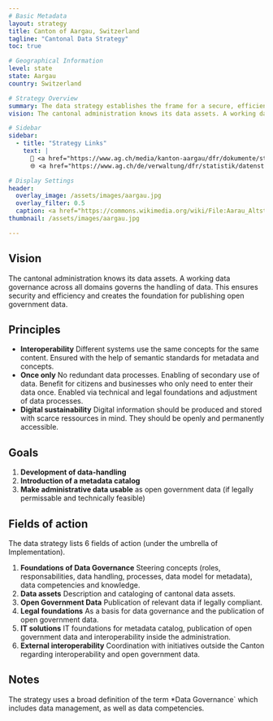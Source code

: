 ```yaml
---
# Basic Metadata
layout: strategy
title: Canton of Aargau, Switzerland
tagline: "Cantonal Data Strategy"
toc: true

# Geographical Information
level: state
state: Aargau
country: Switzerland

# Strategy Overview
summary: The data strategy establishes the frame for a secure, efficient, and transparent use of cantonal data.
vision: The cantonal administration knows its data assets. A working data governance across all domains governs the handling of data. This ensures security and efficiency and creates the foundation for publishing open government data.

# Sidebar
sidebar:
  - title: "Strategy Links"
    text: |
      📄 <a href="https://www.ag.ch/media/kanton-aargau/dfr/dokumente/statistik/datenstrategie/datenstrategie-kanton-aargau.pdf" target="_blank">Strategy Document</a> <br>
      🌐 <a href="https://www.ag.ch/de/verwaltung/dfr/statistik/datenstrategie#NDI5MTEwNg" target="_blank">Strategy Website</a>

# Display Settings
header:
  overlay_image: /assets/images/aargau.jpg
  overlay_filter: 0.5
  caption: <a href="https://commons.wikimedia.org/wiki/File:Aarau_Altstadt_2015-03-12_02.jpg">Lutz Fischer</a>, <a href="https://creativecommons.org/licenses/by-sa/4.0">CC BY-SA 4.0</a>, via Wikimedia Commons
thumbnail: /assets/images/aargau.jpg

---
```



## Vision
The cantonal administration knows its data assets. A working data governance across all domains governs the handling of data. This ensures security and efficiency and creates the foundation for publishing open government data.

## Principles

- **Interoperability** Different systems use the same concepts for the same content. Ensured with the help of semantic standards for metadata and concepts.
- **Once only** No redundant data processes. Enabling of secondary use of data. Benefit for citizens and businesses who only need to enter their data once.  Enabled via technical and legal foundations and adjustment of data processes.
- **Digital sustainability** Digital information should be produced and stored with scarce ressources in mind. They should be openly and permanently accessible.

## Goals
1. **Development of data-handling**
2. **Introduction of a metadata catalog**
3. **Make administrative data usable** as open government data (if legally permissable and technically feasible)

## Fields of action
The data strategy lists 6 fields of action (under the umbrella of Implementation).

1. **Foundations of Data Governance** Steering concepts (roles, responsabilities, data handling, processes, data model for metadata), data competencies and knowledge.
2. **Data assets** Description and cataloging of cantonal data assets.
3. **Open Government Data** Publication of relevant data if legally compliant.
4. **Legal foundations** As a basis for data governance and the publication of open government data.
5. **IT solutions** IT foundations for metadata catalog, publication of open government data and interoperability inside the administration.
6. **External interoperability** Coordination with initiatives outside the Canton regarding interoperability and open government data.

## Notes
The strategy uses a broad definition of the term *Data Governance` which includes data management, as well as data competencies.
